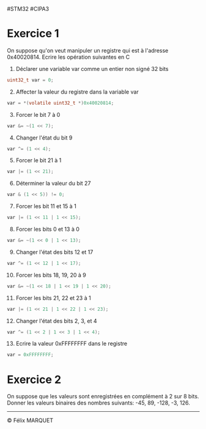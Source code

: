#STM32 #CIPA3 
# Exercice 1
On suppose qu'on veut manipuler un registre qui est à l'adresse 0x40020814. Ecrire les opération suivantes en C
1. Déclarer une variable var comme un entier non signé 32 bits
```C
uint32_t var = 0;
```
2. Affecter la valeur du registre dans la variable var
```C
var = *(volatile uint32_t *)0x40020814;
```
3. Forcer le bit 7 à 0
```C
var &= ~(1 << 7);
```
4. Changer l'état du bit 9
```C
var ^= (1 << 4);
```
5. Forcer le bit 21 à 1
```C
var |= (1 << 21);
```
6. Déterminer la valeur du bit 27
```C
var & (1 << 5)) != 0;
```
7. Forcer les bit 11 et 15 à 1
```C
var |= (1 << 11 | 1 << 15);
```
8. Forcer les bits 0 et 13 à 0
```C
var &= ~(1 << 0 | 1 << 13);
```
9. Changer l'état des bits 12 et 17
```C
var ^= (1 << 12 | 1 << 17);
```
10. Forcer les bits 18, 19, 20 à 9
```C
var &= ~(1 << 18 | 1 << 19 | 1 << 20);
```
11. Forcer les bits 21, 22 et 23 à 1
```C
var |= (1 << 21 | 1 << 22 | 1 << 23);
```
12. Changer l'état des bits 2, 3, et 4
```C
var ^= (1 << 2 | 1 << 3 | 1 << 4);
```
13. Ecrire la valeur 0xFFFFFFFF dans le registre
```C
var = 0xFFFFFFFF;
```
# Exercice 2
On suppose que les valeurs sont enregistrées en complément à 2 sur 8 bits. Donner les valeurs binaires des nombres suivants: -45, 89, -128, -3, 126.


---
&copy; Félix MARQUET